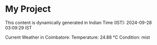 # My Project

This content is dynamically generated in Indian Time (IST): 2024-09-28 03:09:29 IST


Current Weather in Coimbatore:
Temperature: 24.88 °C
Condition: mist
